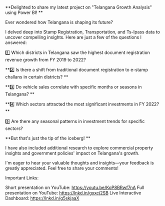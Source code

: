 **Delighted to share my latest project on "Telangana Growth Analysis" using Power BI! **

Ever wondered how Telangana is shaping its future?

I delved deep into Stamp Registration, Transportation, and Ts-Ipass data to uncover compelling insights. Here are just a few of the questions I answered:

1️⃣ Which districts in Telangana saw the highest document registration revenue growth from FY 2019 to 2022? ️

**2️⃣ Is there a shift from traditional document registration to e-stamp challans in certain districts? **

**3️⃣ Do vehicle sales correlate with specific months or seasons in Telangana? **

**4️⃣ Which sectors attracted the most significant investments in FY 2022? **

5️⃣ Are there any seasonal patterns in investment trends for specific sectors? ️

**But that's just the tip of the iceberg! **

I have also included additional research to explore commercial property insights and government policies' impact on Telangana's growth.

I'm eager to hear your valuable thoughts and insights—your feedback is greatly appreciated. Feel free to share your comments!

Important Links:

Short presentation on YouTube: https://youtu.be/KoP8BRwf7nA
Full presentation on YouTube: https://lnkd.in/gxxcj2SB
Live Interactive Dashboard: https://lnkd.in/g5skjaaX
